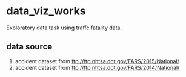 # data_viz_works
Exploratory data task using traffc fatality data.

## data source
1. accident dataset from ftp://ftp.nhtsa.dot.gov/FARS/2015/National/
2. accident dataset from ftp://ftp.nhtsa.dot.gov/FARS/2014/National/